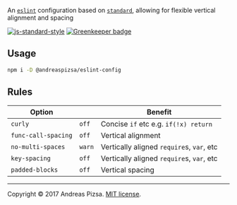 An [`eslint`](https://eslint.org) configuration based on [`standard`](https://standardjs.com), allowing for flexible vertical alignment and spacing

[![js-standard-style](https://cdn.rawgit.com/standard/standard/master/badge.svg)](http://standardjs.com) [![Greenkeeper badge](https://badges.greenkeeper.io/AndreasPizsa/eslint-config.svg)](https://greenkeeper.io/)

## Usage
```bash
npm i -D @andreaspizsa/eslint-config
```

## Rules

| Option            |      | Benefit                                       |
|-------------------|------|--------------------------------------------------|
|`curly`            |`off` | Concise `if` etc e.g. `if(!x) return`            |
|`func-call-spacing`|`off` | Vertical alignment                               |
|`no-multi-spaces`  |`warn`| Vertically aligned `require`s, `var`, etc        |
|`key-spacing`      |`off` | Vertically aligned `require`s, `var`, etc        |
|`padded-blocks`    |`off` | Vertical spacing                                 |

---
Copyright © 2017 Andreas Pizsa. [MIT license](LICENSE).
